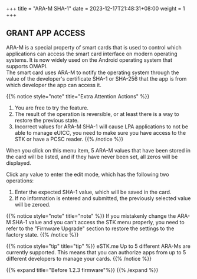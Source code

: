 +++
title = "ARA-M SHA-1"
date =  2023-12-17T21:48:31+08:00
weight = 1
+++

## GRANT APP ACCESS

ARA-M is a special property of smart cards that is used to control which applications can access the smart card interface on modern operating systems. It is now widely used on the Android operating system that supports OMAPI.  
The smart card uses ARA-M to notify the operating system through the value of the developer's certificate SHA-1 or SHA-256 that the app is from which developer the app can access it.

{{% notice style="note" title="Extra Attention Actions" %}}
1. You are free to try the feature.
2. The result of the operation is reversible, or at least there is a way to restore the previous state.
3. Incorrect values for ARA-M SHA-1 will cause LPA applications to not be able to manage eUICC, you need to make sure you have access to the STK or have a PCSC reader.
{{% /notice %}}

When you click on this menu item, 5 ARA-M values that have been stored in the card will be listed, and if they have never been set, all zeros will be displayed.

Click any value to enter the edit mode, which has the following two operations:

1. Enter the expected SHA-1 value, which will be saved in the card.
2. If no information is entered and submitted, the previously selected value will be zeroed.

{{% notice style="note" title="note" %}}
If you mistakenly change the ARA-M SHA-1 value and you can't access the STK menu properly, you need to refer to the "Firmware Upgrade" section to restore the settings to the factory state. 
{{% /notice %}}

{{% notice style="tip" title="tip" %}}
eSTK.me Up to 5 different ARA-Ms are currently supported. This means that you can authorize apps from up to 5 different developers to manage your cards.
{{% /notice %}}

{{% expand title="Before 1.2.3 firmware"%}}
{{% /expand %}}
